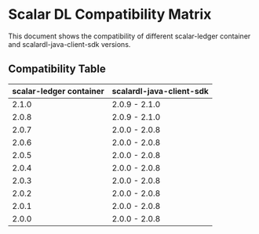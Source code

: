 # Scalar DL Compatibility Matrix

This document shows the compatibility of different scalar-ledger container and scalardl-java-client-sdk versions.

## Compatibility Table
|scalar-ledger container | scalardl-java-client-sdk    |
|--------------|-----------------------------|
|2.1.0         |2.0.9 - 2.1.0                |
|2.0.8         |2.0.9 - 2.1.0                |
|2.0.7         |2.0.0 - 2.0.8                |
|2.0.6         |2.0.0 - 2.0.8                |
|2.0.5         |2.0.0 - 2.0.8                |
|2.0.4         |2.0.0 - 2.0.8                |
|2.0.3         |2.0.0 - 2.0.8                |
|2.0.2         |2.0.0 - 2.0.8                |
|2.0.1         |2.0.0 - 2.0.8                |
|2.0.0         |2.0.0 - 2.0.8                |

